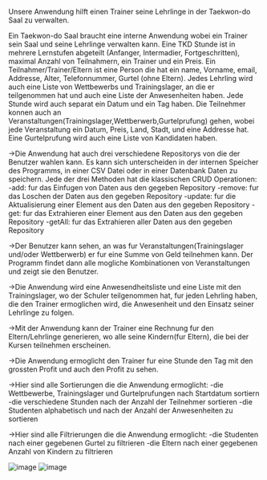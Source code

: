 Unsere Anwendung hilft einen Trainer seine Lehrlinge in der Taekwon-do Saal zu verwalten.  

Ein Taekwon-do Saal braucht eine interne Anwendung wobei ein Trainer sein Saal und seine Lehrlinge verwalten kann. Eine TKD Stunde ist in mehrere Lernstufen abgeteilt 
(Anfanger, Intermadier, Fortgeschritten), maximal Anzahl von Teilnahmern, ein Trainer und ein Preis. Ein Teilnahmer/Trainer/Eltern ist eine Person die hat ein name, Vorname, email,
Addresse, Alter, Telefonnummer, Gurtel (ohne Eltern). Jedes Lehrling wird auch eine Liste von Wettbewerbs und Trainingslager, an die er teilgenommen hat und auch eine Liste der Anwesenheiten haben. Jede Stunde wird auch separat ein Datum und ein Tag haben.
Die Teilnehmer konnen auch an Veranstaltungen(Trainingslager,Wettberwerb,Gurtelprufung) gehen, wobei jede Veranstaltung ein Datum, Preis, Land, Stadt, und eine Addresse hat. Eine Gurtelprufung wird auch eine Liste von Kandidaten haben.

->Die Anwendung hat auch drei verschiedene Repositorys von die der Benutzer wahlen kann. Es kann sich unterscheiden in der internen Speicher des Programms, in einer CSV Datei oder in einer Datenbank Daten zu speichern. Jede der drei Methoden hat die klassischen CRUD Operationen: 
  -add: fur das Einfugen von Daten aus den gegeben Repository
  -remove: fur das Loschen der Daten aus den gegeben Repository
  -update: fur die Aktualisierung einer Element aus den Daten aus den gegeben Repository
  -get: fur das Extrahieren einer Element aus den Daten aus den gegeben Repository
  -getAll: fur das Extrahieren aller Daten aus den gegeben Repository

->Der Benutzer kann sehen, an was fur Veranstaltungen(Trainingslager und/oder Wettberwerb) er fur eine Summe von Geld teilnehmen kann. Der Programm findet dann alle mogliche Kombinationen von Veranstaltungen und zeigt sie den Benutzer.

->Die Anwendung wird eine Anwesendheitsliste und eine Liste mit den Trainingslager, wo der Schuler teilgenommen hat, fur jeden Lehrling haben, die den Trainer ermoglichen wird, die Anwesenheit und den Einsatz seiner Lehrlinge zu folgen.

->Mit der Anwendung kann der Trainer eine Rechnung fur den Eltern/Lehrlinge generieren, wo alle seine Kindern(fur Eltern), die bei der Kursen teilnehmen erscheinen.

->Die Anwendung ermoglicht den Trainer fur eine Stunde den Tag mit den grossten Profit und auch den Profit zu sehen.

->Hier sind alle Sortierungen die die Anwendung ermoglicht: 
  -die Wettbewerbe, Trainingslager und Gurtelprufungen nach Startdatum sortiern
  -die verschiedene Stunden nach der Anzahl der Teilnehmer sortieren
  -die Studenten alphabetisch und nach der Anzahl der Anwesenheiten zu sortieren

->Hier sind alle Filtrierungen die die Anwendung ermoglicht:
  -die Studenten nach einer gegebenen Gurtel zu filtrieren
  -die Eltern nach einer gegebenen Anzahl von Kindern zu filtrieren

![image](https://github.com/user-attachments/assets/3e0abb8b-d709-4e57-b6a0-f1ab4537f2d2)
![image](https://github.com/user-attachments/assets/3d430dac-10c4-4889-b9c7-870d3cb33ec5)






